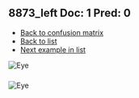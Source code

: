 ## 8873_left Doc: 1 Pred: 0
- [Back to confusion matrix](https://github.com/juliandewit/kaggle_retinopathy/blob/master/matrix.md)
- [Back to list](https://github.com/juliandewit/kaggle_retinopathy/blob/master/lists/10/list.md)
- [Next example in list](https://github.com/juliandewit/kaggle_retinopathy/blob/master/lists/10/88/8889_left.md)

![Eye](https://retinopaty.blob.core.windows.net/size1024/8873_left_1.jpeg)

### 

![Eye]()
